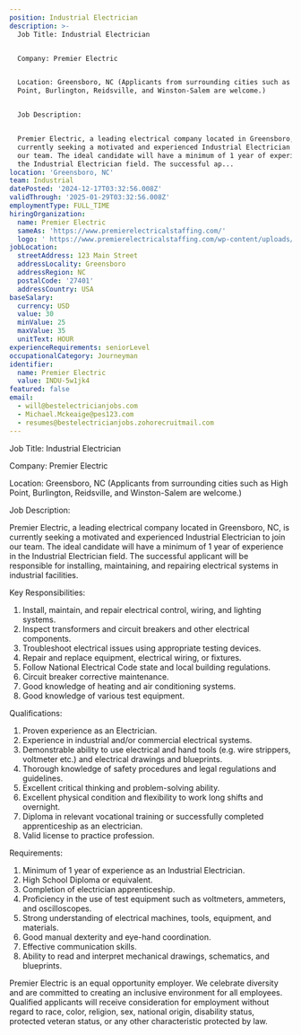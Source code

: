 ```yaml
---
position: Industrial Electrician
description: >-
  Job Title: Industrial Electrician


  Company: Premier Electric


  Location: Greensboro, NC (Applicants from surrounding cities such as High
  Point, Burlington, Reidsville, and Winston-Salem are welcome.)


  Job Description:


  Premier Electric, a leading electrical company located in Greensboro, NC, is
  currently seeking a motivated and experienced Industrial Electrician to join
  our team. The ideal candidate will have a minimum of 1 year of experience in
  the Industrial Electrician field. The successful ap...
location: 'Greensboro, NC'
team: Industrial
datePosted: '2024-12-17T03:32:56.008Z'
validThrough: '2025-01-29T03:32:56.008Z'
employmentType: FULL_TIME
hiringOrganization:
  name: Premier Electric
  sameAs: 'https://www.premierelectricalstaffing.com/'
  logo: ' https://www.premierelectricalstaffing.com/wp-content/uploads/2020/05/Premier-Electrical-Staffing-logo.png'
jobLocation:
  streetAddress: 123 Main Street
  addressLocality: Greensboro
  addressRegion: NC
  postalCode: '27401'
  addressCountry: USA
baseSalary:
  currency: USD
  value: 30
  minValue: 25
  maxValue: 35
  unitText: HOUR
experienceRequirements: seniorLevel
occupationalCategory: Journeyman
identifier:
  name: Premier Electric
  value: INDU-5w1jk4
featured: false
email:
  - will@bestelectricianjobs.com
  - Michael.Mckeaige@pes123.com
  - resumes@bestelectricianjobs.zohorecruitmail.com
---
```




Job Title: Industrial Electrician

Company: Premier Electric

Location: Greensboro, NC (Applicants from surrounding cities such as High Point, Burlington, Reidsville, and Winston-Salem are welcome.)

Job Description:

Premier Electric, a leading electrical company located in Greensboro, NC, is currently seeking a motivated and experienced Industrial Electrician to join our team. The ideal candidate will have a minimum of 1 year of experience in the Industrial Electrician field. The successful applicant will be responsible for installing, maintaining, and repairing electrical systems in industrial facilities.

Key Responsibilities:

1. Install, maintain, and repair electrical control, wiring, and lighting systems.
2. Inspect transformers and circuit breakers and other electrical components.
3. Troubleshoot electrical issues using appropriate testing devices.
4. Repair and replace equipment, electrical wiring, or fixtures.
5. Follow National Electrical Code state and local building regulations.
6. Circuit breaker corrective maintenance.
7. Good knowledge of heating and air conditioning systems.
8. Good knowledge of various test equipment.

Qualifications:

1. Proven experience as an Electrician.
2. Experience in industrial and/or commercial electrical systems.
3. Demonstrable ability to use electrical and hand tools (e.g. wire strippers, voltmeter etc.) and electrical drawings and blueprints.
4. Thorough knowledge of safety procedures and legal regulations and guidelines.
5. Excellent critical thinking and problem-solving ability.
6. Excellent physical condition and flexibility to work long shifts and overnight.
7. Diploma in relevant vocational training or successfully completed apprenticeship as an electrician.
8. Valid license to practice profession.

Requirements:

1. Minimum of 1 year of experience as an Industrial Electrician.
2. High School Diploma or equivalent.
3. Completion of electrician apprenticeship.
4. Proficiency in the use of test equipment such as voltmeters, ammeters, and oscilloscopes.
5. Strong understanding of electrical machines, tools, equipment, and materials.
6. Good manual dexterity and eye-hand coordination.
7. Effective communication skills.
8. Ability to read and interpret mechanical drawings, schematics, and blueprints.

Premier Electric is an equal opportunity employer. We celebrate diversity and are committed to creating an inclusive environment for all employees. Qualified applicants will receive consideration for employment without regard to race, color, religion, sex, national origin, disability status, protected veteran status, or any other characteristic protected by law.
